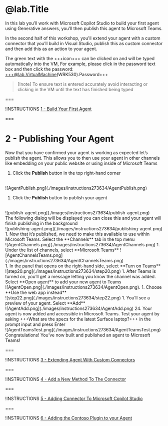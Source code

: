 # @lab.Title


In this lab you’ll work with Microsoft Copilot Studio to build your first agent using Generative answers, you’ll then publish this agent to Microsoft Teams.

In the second half of this workshop, you'll extend your agent with a custom connector that you’ll build in Visual Studio, publish this as custom connector and then add this as an action to your agent.

The green text with the +++icon+++ can be clicked on and will be typed automatically into the VM, For example, please click in the password text box and then click the password: +++@lab.VirtualMachine(WRK530).Password+++

> [!note] To ensure text is entered accurately avoid interacting or clicking in the VM until the text has finished being typed

===

!INSTRUCTIONS [1 - Build Your First Agent](https://raw.githubusercontent.com/microsoft/aitour-building-copilots-with-copilot-studio/refs/heads/main/lab/lab-default/01-Build-Your-First-Agent.md)

===

# 2 - Publishing Your Agent

Now that you have confirmed your agent is working as expected let’s publish the agent. This allows you to then use your agent in other channels like embedding on your public website or using inside of Microsoft Teams


1. Click the **Publish** button in the top right-hand corner
<br>
    ![AgentPublish.png](./images/instructions273634/AgentPublish.png)

1. Click the **Publish** button to publish your agent
<br>
    ![publish-agent.png](./images/instructions273634/publish-agent.png)
<br>
    The following dialog will be displayed you can close this and your agent will finish publishing in the background
<br>
    ![publishing-agent.png](./images/instructions273634/publishing-agent.png)
1. Now that it’s published, we need to make this available to use within Microsoft Teams. Select the **Channels** tab in the top menu
<br>
   ![AgentChannels.png](./images/instructions273634/AgentChannels.png)
1. Under the list of channels, select **Microsoft Teams**
![AgentChannelsTeams.png](./images/instructions273634/AgentChannelsTeams.png)
<br>
1. In the panel that opens on the right-hand side, select **Turn on Teams**
<br>
    ![step20.png](./images/instructions273634/step20.png)
1. After Teams is turned on, you’ll get a message letting you know the channel was added. Select **Open agent** to add your new agent to Teams
<br>
   ![AgentOpen.png](./images/instructions273634/AgentOpen.png).
1. Choose **Use the web app instead**
<br>
    ![step22.png](./images/instructions273634/step22.png)
1. You’ll see a preview of your agent. Select **Add**
<br>
   ![AgentAdd.png](./images/instructions273634/AgentAdd.png)
24. Your agent is now added and accessible in Microsoft Teams. Test your agent by asking +++What are the specs for the latest Surface laptop?+++ in the prompt input and press Enter
<br>
![AgentTeamsTest.png](./images/instructions273634/AgentTeamsTest.png)
Congratulations! You’ve now built and published an agent to Microsoft Teams!

===

!INSTRUCTIONS [3 - Extending Agent With Custom Connectors](https://raw.githubusercontent.com/microsoft/aitour-building-copilots-with-copilot-studio/refs/heads/main/lab/lab-default/03-Extending-Agent-With-Custom-Connectors.md)

===

!INSTRUCTIONS [4 - Add a New Method To The Connector](https://raw.githubusercontent.com/microsoft/aitour-building-copilots-with-copilot-studio/refs/heads/main/lab/lab-default/04-Add-A-New-Method-To-The-Connector.md)

===

!INSTRUCTIONS [5 - Adding Connector To Microsoft Copilot Studio](https://raw.githubusercontent.com/microsoft/aitour-building-copilots-with-copilot-studio/refs/heads/main/lab/lab-default/05-Adding-Connector-To-Microsoft-Copilot-Studio.md)

===

!INSTRUCTIONS [6 - Adding the Contoso Plugin to your Agent](https://raw.githubusercontent.com/microsoft/aitour-building-copilots-with-copilot-studio/refs/heads/main/lab/lab-default/06-Adding-The-Contoso-Plugin-To-Your-Agent.md)
